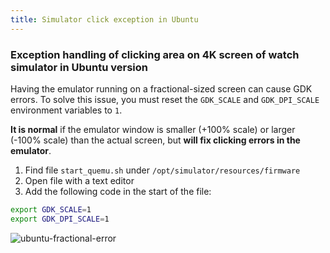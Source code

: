 ```yaml
---
title: Simulator click exception in Ubuntu
---
```


### Exception handling of clicking area on 4K screen of watch simulator in Ubuntu version

Having the emulator running on a fractional-sized screen can cause GDK errors.
To solve this issue, you must reset the `GDK_SCALE` and `GDK_DPI_SCALE` environment variables to `1`.

**It is normal** if the emulator window is smaller (+100% scale) or larger (-100% scale) than the actual screen, but 
**will fix clicking errors in the emulator**.

1. Find file `start_quemu.sh` under `/opt/simulator/resources/firmware`
2. Open file with a text editor
3. Add the following code in the start of the file:
```sh
export GDK_SCALE=1
export GDK_DPI_SCALE=1
```

![ubuntu-fractional-error](/img/docs/guides/faq/simulator/ubuntu-fractional-error.png)
